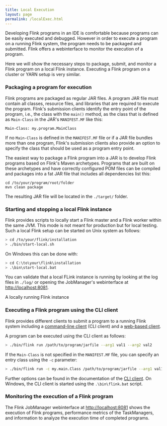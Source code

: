 ```yaml
---
title: Local Execution
layout: page
permalink: /localExec.html
---
```


Developing Flink programs in an IDE is comfortable because programs can be easily executed and debugged. However in order to execute a program on a running Flink system, the program needs to be packaged and submitted. Flink offers a webinterface to monitor the execution of a program.

Here we will show the necessary steps to package, submit, and monitor a Flink program on a local Flink instance. Executing a Flink program on a cluster or YARN setup is very similar.

### Packaging a program for execution

Flink programs are packaged as regular JAR files. A program JAR file must contain all classes, resource files, and libraries that are required to execute the program. Flink's submission clients identify the entry point of the program, i.e., the class with the `main()` method, as the class that is defined as `Main-Class` in the JAR's `MANIFEST.MF` like this:

~~~
Main-Class: my.program.MainClass
~~~

If no `Main-Class` is defined in the `MANIFEST.MF` file or if a JAR file bundles more than one program, Flink's submission clients also provide an option to specify the class that should be used as a program entry point.

The easiest way to package a Flink program into a JAR is to develop Flink programs based on Flink's Maven archetypes. Programs that are built on these archetypes and have correctly configured POM files can be compiled and packages into a fat JAR file that includes all dependencies list this:

~~~
cd /to/your/program/root/folder
mvn clean package
~~~

The resulting JAR file will be located in the `./target/` folder.

### Starting and stopping a local Flink instance

Flink provides scripts to locally start a Flink master and a Flink worker within the same JVM. This mode is not meant for production but for local testing. Such a local Flink setup can be started on Unix system as follows:

~~~bash
> cd /to/your/flink/installation
> ./bin/start-local.sh
~~~

On Windows this can be done with: 

~~~bash
> cd C:\to\your\flink\installation
> .\bin\start-local.bat
~~~

You can validate that a local FLink instance is running by looking at the log files in `./log/` or opening the JobManager's webinterface at [http://localhost:8081](http://localhost:8081). 

A locally running Flink instance 

### Executing a Flink program using the CLI client

Flink provides different clients to submit a program to a running Flink system including a [command-line client](http://ci.apache.org/projects/flink/flink-docs-master/apis/cli.html) (CLI client) and a [web-based client](http://ci.apache.org/projects/flink/flink-docs-master/apis/web_client.html).

A program can be executed using the CLI client as follows:

~~~bash
> ./bin/flink run /path/to/program/jarfile --arg1 val1 --arg2 val2
~~~

If the `Main-Class` is not specified in the `MANIFEST.MF` file, you can specify an entry class using the `-c` parameter:

~~~bash
> ./bin/flink run -c my.main.Class /path/to/program/jarfile --arg1 val1 --arg2 val2
~~~

Further options can be found in the documentation of the [CLI client](http://ci.apache.org/projects/flink/flink-docs-master/apis/cli.html). On Windows, the CLI client is started using the `.\bin\flink.bat` script.

### Monitoring the execution of a Flink program

The Flink JobManager webinterface at [http://localhost:8081](http://localhost:8081) shows the execution of Flink programs, performance metrics of the TaskManagers, and information to analyze the execution time of completed programs.

